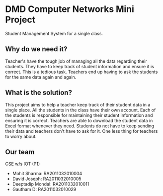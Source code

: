 # DMD Computer Networks Mini Project

Student Management System for a single class.

## Why do we need it?

Teacher's have the tough job of managing all the data regarding their students. They have to keep track of student information and ensure it is correct. This is a tedious task. Teachers end up having to ask the students for the same data again and again.

## What is the solution?

This project aims to help a teacher keep track of their student data in a single place. All the students in the class have their own account. Each of the students is responsible for maintaining their student information and ensuring it is correct. Teachers are able to download the student data in Excel format whenever they need. Students do not have to keep sending their data and teachers don't have to ask for it. One less thing for teachers to worry about.

## Our team
CSE w/s IOT (P1)
- Mohit Sharma: RA2011032010004 
- David Joseph: RA2011032010005
- Deeptadip Mondal: RA2011032010011
- Gautham D: RA2011032010029
